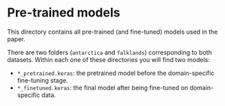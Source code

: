 # Pre-trained models

This directory contains all pre-trained (and fine-tuned) models used in the paper.

There are two folders (`antarctica` and `falklands`) corresponding to both datasets. Within each one of these directories you will find two models:

-  `*_pretrained.keras`: the pretrained model before the domain-specific fine-tuning stage.
-  `*_finetuned.keras`: the final model after being fine-tuned on domain-specific data.